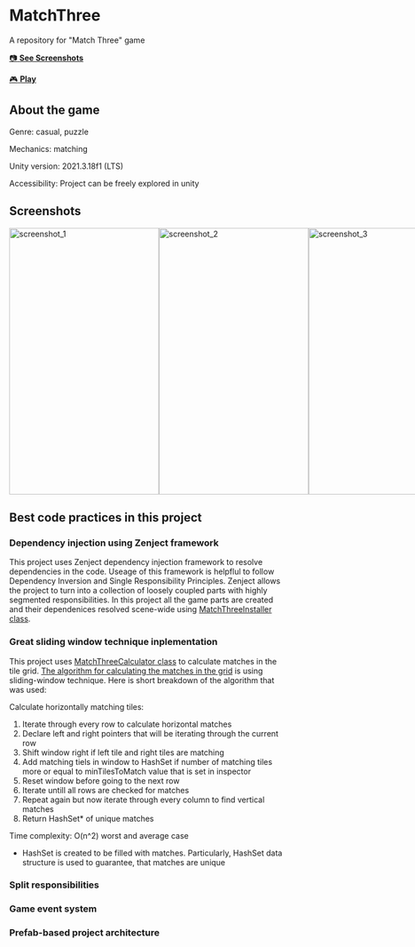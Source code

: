 # MatchThree
A repository for "Match Three" game

[:camera: **See Screenshots**](#screenshots)

[:video_game: **Play**](https://play.google.com/store/apps/details?id=com.YankeeZulu.MatchTiles)

## About the game
Genre: casual, puzzle

Mechanics: matching

Unity version: 2021.3.18f1 (LTS)

Accessibility: Project can be freely explored in unity

## Screenshots
<div style="display:flex;">
  <img src="https://github.com/YankeeZuluDev/MatchThree/assets/129124150/50b11fa5-cabb-4e56-b7cf-821a61914569" alt="screenshot_1" width="270" height="480">
  <img src="https://github.com/YankeeZuluDev/MatchThree/assets/129124150/20dfb460-4715-49f1-ad81-9143bc0ce792" alt="screenshot_2" width="270" height="480">
  <img src="https://github.com/YankeeZuluDev/MatchThree/assets/129124150/a992fbad-6951-4cf4-b893-ad35f541d9d4" alt="screenshot_3" width="270" height="480">
</div>

## Best сode practices in this project

### Dependency injection using Zenject framework
This project uses Zenject dependency injection framework to resolve dependencies in the code. Useage of this framework is helpflul to follow Dependency Inversion and Single Responsibility Principles. Zenject allows the project to turn into a collection of loosely coupled parts with highly segmented responsibilities. In this project all the game parts are created and their dependenices resolved scene-wide using [MatchThreeInstaller class](https://github.com/YankeeZuluDev/MatchThree/blob/main/Assets/Scripts/Installers/MatchThreeInstaller.cs).

### Great sliding window technique inplementation
This project uses [MatchThreeCalculator class]() to calculate matches in the tile grid. [The algorithm for calculating the matches in the grid]() is using sliding-window technique. Here is short breakdown of the algorithm that was used:

  Calculate horizontally matching tiles:
  1. Iterate through every row to calculate horizontal matches
  1. Declare left and right pointers that will be iterating through the current row
  2. Shift window right if left tile and right tiles are matching
  3. Add matching tiels in window to HashSet if number of matching tiles more or equal to minTilesToMatch value that is set in inspector
  4. Reset window before going to the next row
  5. Iterate untill all rows are checked for matches
  6. Repeat again but now iterate through every column to find vertical matches
  7. Return HashSet* of unique matches
     
Time complexity: O(n^2) worst and average case

* HashSet is created to be filled with matches. Particularly, HashSet data structure is used to guarantee, that matches are unique

### Split responsibilities

### Game event system

### Prefab-based project architecture
